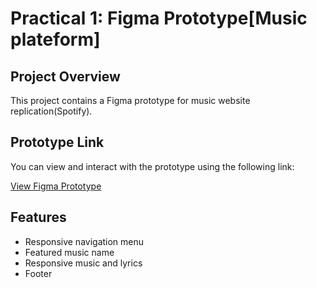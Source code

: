 # Practical 1: Figma Prototype[Music plateform]

## Project Overview

This project contains a Figma prototype for music website replication(Spotify).

## Prototype Link

You can view and interact with the prototype using the following link:

[View Figma Prototype](https://www.figma.com/design/pUDoie0kynMfKRMAeWKBLX/Group-2?node-id=0-1&t=LfZLrij6ebbZ31lC-1)


## Features
- Responsive navigation menu
- Featured music name 
- Responsive music and lyrics 
- Footer 